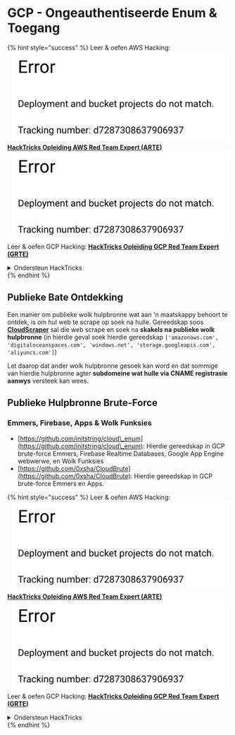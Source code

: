 # GCP - Ongeauthentiseerde Enum & Toegang

{% hint style="success" %}
Leer & oefen AWS Hacking:<img src="../../../.gitbook/assets/image (1) (1).png" alt="" data-size="line">[**HackTricks Opleiding AWS Red Team Expert (ARTE)**](https://training.hacktricks.xyz/courses/arte)<img src="../../../.gitbook/assets/image (1) (1).png" alt="" data-size="line">\
Leer & oefen GCP Hacking: <img src="../../../.gitbook/assets/image (2).png" alt="" data-size="line">[**HackTricks Opleiding GCP Red Team Expert (GRTE)**<img src="../../../.gitbook/assets/image (2).png" alt="" data-size="line">](https://training.hacktricks.xyz/courses/grte)

<details>

<summary>Ondersteun HackTricks</summary>

* Kyk na die [**subskripsie planne**](https://github.com/sponsors/carlospolop)!
* **Sluit aan by die** 💬 [**Discord groep**](https://discord.gg/hRep4RUj7f) of die [**telegram groep**](https://t.me/peass) of **volg** ons op **Twitter** 🐦 [**@hacktricks\_live**](https://twitter.com/hacktricks\_live)**.**
* **Deel hacking truuks deur PRs in te dien na die** [**HackTricks**](https://github.com/carlospolop/hacktricks) en [**HackTricks Cloud**](https://github.com/carlospolop/hacktricks-cloud) github repos.

</details>
{% endhint %}

## Publieke Bate Ontdekking

Een manier om publieke wolk hulpbronne wat aan 'n maatskappy behoort te ontdek, is om hul web te scrape op soek na hulle. Gereedskap soos [**CloudScraper**](https://github.com/jordanpotti/CloudScraper) sal die web scrape en soek na **skakels na publieke wolk hulpbronne** (in hierdie geval soek hierdie gereedskap `['amazonaws.com', 'digitaloceanspaces.com', 'windows.net', 'storage.googleapis.com', 'aliyuncs.com']`)

Let daarop dat ander wolk hulpbronne gesoek kan word en dat sommige van hierdie hulpbronne agter **subdomeine wat hulle via CNAME registrasie aanwys** versteek kan wees.

## Publieke Hulpbronne Brute-Force

### Emmers, Firebase, Apps & Wolk Funksies

* [https://github.com/initstring/cloud\_enum](https://github.com/initstring/cloud\_enum): Hierdie gereedskap in GCP brute-force Emmers, Firebase Realtime Databases, Google App Engine webwerwe, en Wolk Funksies
* [https://github.com/0xsha/CloudBrute](https://github.com/0xsha/CloudBrute): Hierdie gereedskap in GCP brute-force Emmers en Apps.

{% hint style="success" %}
Leer & oefen AWS Hacking:<img src="../../../.gitbook/assets/image (1) (1).png" alt="" data-size="line">[**HackTricks Opleiding AWS Red Team Expert (ARTE)**](https://training.hacktricks.xyz/courses/arte)<img src="../../../.gitbook/assets/image (1) (1).png" alt="" data-size="line">\
Leer & oefen GCP Hacking: <img src="../../../.gitbook/assets/image (2).png" alt="" data-size="line">[**HackTricks Opleiding GCP Red Team Expert (GRTE)**<img src="../../../.gitbook/assets/image (2).png" alt="" data-size="line">](https://training.hacktricks.xyz/courses/grte)

<details>

<summary>Ondersteun HackTricks</summary>

* Kyk na die [**subskripsie planne**](https://github.com/sponsors/carlospolop)!
* **Sluit aan by die** 💬 [**Discord groep**](https://discord.gg/hRep4RUj7f) of die [**telegram groep**](https://t.me/peass) of **volg** ons op **Twitter** 🐦 [**@hacktricks\_live**](https://twitter.com/hacktricks\_live)**.**
* **Deel hacking truuks deur PRs in te dien na die** [**HackTricks**](https://github.com/carlospolop/hacktricks) en [**HackTricks Cloud**](https://github.com/carlospolop/hacktricks-cloud) github repos.

</details>
{% endhint %}
